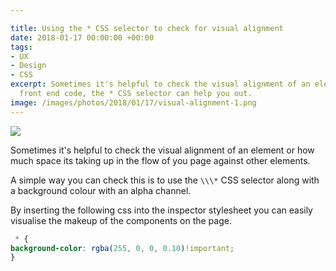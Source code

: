 ```yaml
---

title: Using the * CSS selector to check for visual alignment
date: 2018-01-17 00:00:00 +00:00
tags:
- UX
- Design
- CSS
excerpt: Sometimes it's helpful to check the visual alignment of an element in your
  front end code, the * CSS selector can help you out.
image: /images/photos/2018/01/17/visual-alignment-1.png
---
```

![](/images/photos/2018/01/17/visual-alignment-1.png)

Sometimes it's helpful to check the visual alignment of an element or how much space its taking up in the flow of you page against other elements.

A simple way you can check this is to use the `\\\*` CSS selector along with a background colour with an alpha channel.

By inserting the following css into the inspector stylesheet you can easily visualise the makeup of the components on the page.

```css
 * {
background-color: rgba(255, 0, 0, 0.10)!important;
}
```
